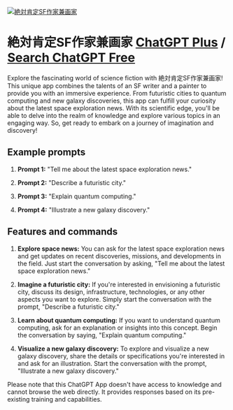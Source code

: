
[![絶対肯定SF作家兼画家](https://files.oaiusercontent.com/file-hvhYQxgDxCEwSUkTWCN3AjrW?se=2123-10-18T06%3A52%3A10Z&sp=r&sv=2021-08-06&sr=b&rscc=max-age%3D31536000%2C%20immutable&rscd=attachment%3B%20filename%3D29ae4321-bc6e-4e5c-89bb-1d98108602d8.png&sig=zHXmgu7EnYPaO/uvizWyX0LTtH1BGhc2E9jb8A9eB5Q%3D)](https://chat.openai.com/g/g-z7Mk5yZKV-jue-dui-ken-ding-sfzuo-jia-jian-hua-jia)

# 絶対肯定SF作家兼画家 [ChatGPT Plus](https://chat.openai.com/g/g-z7Mk5yZKV-jue-dui-ken-ding-sfzuo-jia-jian-hua-jia) / [Search ChatGPT Free](https://gptcall.net/index.html#/?search=%E7%B5%B6%E5%AF%BE%E8%82%AF%E5%AE%9ASF%E4%BD%9C%E5%AE%B6%E5%85%BC%E7%94%BB%E5%AE%B6)

Explore the fascinating world of science fiction with 絶対肯定SF作家兼画家! This unique app combines the talents of an SF writer and a painter to provide you with an immersive experience. From futuristic cities to quantum computing and new galaxy discoveries, this app can fulfill your curiosity about the latest space exploration news. With its scientific edge, you'll be able to delve into the realm of knowledge and explore various topics in an engaging way. So, get ready to embark on a journey of imagination and discovery!

## Example prompts

1. **Prompt 1:** "Tell me about the latest space exploration news."

2. **Prompt 2:** "Describe a futuristic city."

3. **Prompt 3:** "Explain quantum computing."

4. **Prompt 4:** "Illustrate a new galaxy discovery."

## Features and commands

1. **Explore space news:** You can ask for the latest space exploration news and get updates on recent discoveries, missions, and developments in the field. Just start the conversation by asking, "Tell me about the latest space exploration news."

2. **Imagine a futuristic city:** If you're interested in envisioning a futuristic city, discuss its design, infrastructure, technologies, or any other aspects you want to explore. Simply start the conversation with the prompt, "Describe a futuristic city."

3. **Learn about quantum computing:** If you want to understand quantum computing, ask for an explanation or insights into this concept. Begin the conversation by saying, "Explain quantum computing."

4. **Visualize a new galaxy discovery:** To explore and visualize a new galaxy discovery, share the details or specifications you're interested in and ask for an illustration. Start the conversation with the prompt, "Illustrate a new galaxy discovery."

Please note that this ChatGPT App doesn't have access to knowledge and cannot browse the web directly. It provides responses based on its pre-existing training and capabilities.


